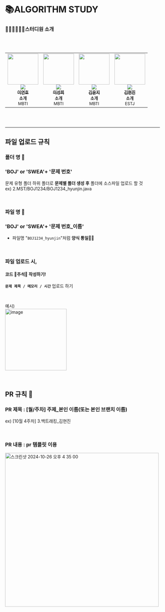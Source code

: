 # 📚ALGORITHM STUDY
### 👩🏻‍💻🧑🏻‍💻스터디원 소개 
<br/>
<br/>

<table>
  <tr>
  <td align="center"><a href="https://github.com/dldush"><img src="https://avatars.githubusercontent.com/u/173419436?v=4" width="100px;" alt=""/><br />
      <img src="http://mazassumnida.wtf/api/mini/generate_badge?boj=leecarus0301" widt="100px">
      <br /><sub><b>이연호</b></sub></a><br /><sub><b>소개</b><br>MBTI</br></sub></td>
    
  <td align="center"><a href="https://github.com/LeeSeongHui"><img src="https://avatars.githubusercontent.com/u/44632544?v=4" width="100px;" alt=""/><br />
      <img src="http://mazassumnida.wtf/api/mini/generate_badge?boj=yam3472" widt="100px">
      <br /><sub><b>이성희</b></sub></a><br /><sub><b>소개</b><br>MBTI</br></sub></td>
    
  <td align="center"><a href="https://github.com/ximvamom"><img src="https://avatars.githubusercontent.com/u/140465587?v=4" width="100px;" alt=""/><br />
      <img src="http://mazassumnida.wtf/api/mini/generate_badge?boj=yoonji0624" widt="100px">
      <br /><sub><b>김윤지</b></sub></a><br /><sub><b>소개</b><br>MBTI</br></sub></td>

  <td align="center"><a href="https://github.com/hyun0zin"><img src="https://avatars.githubusercontent.com/u/154870548?v=4" width="100px;" alt=""/><br />
      <img src="http://mazassumnida.wtf/api/mini/generate_badge?boj=koujie11" widt="100px">
      <br /><sub><b>김현진</b></sub></a><br /><sub><b>소개</b><br>ESTJ</br></sub></td>
  </tr>
</table><br/>

<br/>

<hr>

## 파일 업로드 규칙
### 폴더 명 :file_folder:
### 'BOJ' or 'SWEA'+ '문제 번호'
문제 유형 폴더 하위 폴더로 **문제별 폴더 생성 후** 폴더에 소스파일 업로드 할 것 <br>
ex) 2.MST/BOJ1234/BOJ1234_hyunjin.java

<br>

### 파일 명 :page_with_curl:
### 'BOJ' or 'SWEA'+ '문제 번호_이름'
- 파일명 "`BOJ1234_hyunjin`"처럼  **양식 통일**🙏🏻

<br>

### 파일 업로드 시, 
#### 코드 🌠주석🌠 작성하기!
**`문제 제목 / 메모리 / 시간`** 업로드 하기

<br>

예시)<br>
<img width="200" alt="image" src="https://github.com/user-attachments/assets/102d1e6a-914a-4bbe-a983-d14bd4ee12d3">

<br>

## PR 규칙 :twisted_rightwards_arrows:
### PR 제목 : [월/주차] 주제_본인 이름(또는 본인 브랜치 이름)
ex) [10월 4주차] 3.백트래킹_김현진


<br>

### PR 내용 : pr 템플릿 이용
<img width="500" alt="스크린샷 2024-10-26 오후 4 35 00" src="https://github.com/user-attachments/assets/120c6bbc-0b9a-4826-b097-74c9ba8d5416">

<br>

